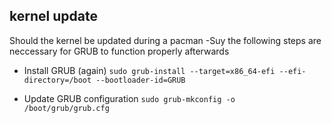 ## kernel update
Should the kernel be updated during a pacman -Suy the following steps are neccessary for GRUB to function properly afterwards

- Install GRUB (again)
```sudo grub-install --target=x86_64-efi --efi-directory=/boot --bootloader-id=GRUB```

- Update GRUB configuration
```sudo grub-mkconfig -o /boot/grub/grub.cfg```
